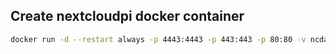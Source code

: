 ## Create nextcloudpi docker container
```sh
docker run -d --restart always -p 4443:4443 -p 443:443 -p 80:80 -v ncdata:/data --name nextcloudpi ownyourbits/nextcloudpi <IP>
```
